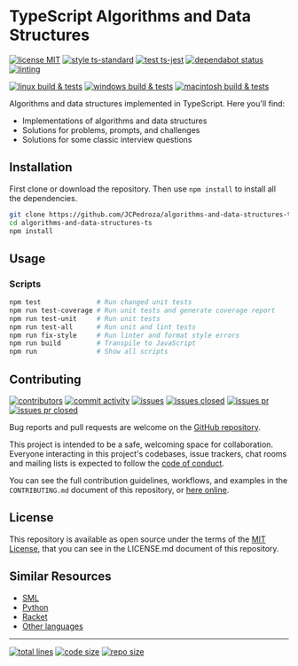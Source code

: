 # TypeScript Algorithms and Data Structures

[![license MIT][6]][7]
[![style ts-standard][8]][9]
[![test ts-jest][10]][11]
[![dependabot status][12]][13]
[![linting][4]][5]

[![linux build & tests][0]][1]
[![windows build & tests][2]][3]
[![macintosh build & tests][14]][15]

Algorithms and data structures implemented in TypeScript. Here you'll find:

- Implementations of algorithms and data structures
- Solutions for problems, prompts, and challenges
- Solutions for some classic interview questions

## Installation

First clone or download the repository. Then use `npm install` to install all the
dependencies.

```bash
git clone https://github.com/JCPedroza/algorithms-and-data-structures-ts.git
cd algorithms-and-data-structures-ts
npm install
```

## Usage

### Scripts

```bash
npm test              # Run changed unit tests
npm run test-coverage # Run unit tests and generate coverage report
npm run test-unit     # Run unit tests
npm run test-all      # Run unit and lint tests
npm run fix-style     # Run linter and format style errors
npm run build         # Transpile to JavaScript
npm run               # Show all scripts
```

## Contributing

[![contributors][50]][51] [![commit activity][52]][53] [![issues][54]][55]
[![issues closed][56]][57] [![issues pr][58]][59] [![issues pr closed][60]][61]

Bug reports and pull requests are welcome on the [GitHub repository][32].

This project is intended to be a safe, welcoming space for collaboration. Everyone
interacting in this project's codebases, issue trackers, chat rooms and mailing lists
is expected to follow the [code of conduct][30].

You can see the full contribution guidelines, workflows, and examples in the
`CONTRIBUTING.md` document of this repository, or [here online][31].

## License

This repository is available as open source under the terms of the
[MIT License][7], that you can see in the LICENSE.md document of
this repository.

## Similar Resources

- [SML][103]
- [Python][101]
- [Racket][104]
- [Other languages][100]

---

[![total lines][90]][91] [![code size][92]][93] [![repo size][94]][95]

[0]: https://github.com/JCPedroza/algorithms-and-data-structures-ts/actions/workflows/linux.yml/badge.svg
[1]: https://github.com/JCPedroza/algorithms-and-data-structures-ts/actions/workflows/linux.yml
[2]: https://github.com/JCPedroza/algorithms-and-data-structures-ts/actions/workflows/windows.yml/badge.svg
[3]: https://github.com/JCPedroza/algorithms-and-data-structures-ts/actions/workflows/windows.yml
[4]: https://github.com/JCPedroza/algorithms-and-data-structures-ts/actions/workflows/lint.yml/badge.svg
[5]: https://github.com/JCPedroza/algorithms-and-data-structures-ts/actions/workflows/lint.yml
[6]: https://badgen.net/github/license/JCPedroza/algorithms-and-data-structures-ts
[7]: https://opensource.org/licenses/MIT
[8]: https://badgen.net/badge/style/ts-standard/blue?icon=typescript
[9]: https://github.com/standard/ts-standard
[10]: https://badgen.net/badge/test/ts-jest/blue?icon=typescript
[10]: https://img.shields.io/badge/test-ts--jest-blue
[11]: https://github.com/kulshekhar/ts-jest
[12]: https://badgen.net/github/dependabot/JCPedroza/algorithms-and-data-structures-ts?icon=dependabot
[13]: https://github.com/JCPedroza/algorithms-and-data-structures-ts/blob/main/.github/dependabot.yml
[14]: https://github.com/JCPedroza/algorithms-and-data-structures-ts/actions/workflows/macintosh.yml/badge.svg
[15]: https://github.com/JCPedroza/algorithms-and-data-structures-ts/actions/workflows/macintosh.yml

[30]: https://github.com/JCPedroza/algorithms-and-data-structures-ts/blob/main/CODE_OF_CONDUCT.md
[31]: https://github.com/JCPedroza/algorithms-and-data-structures-ts/blob/main/CONTRIBUTING.md
[32]: https://github.com/JCPedroza/algorithms-and-data-structures-ts

[50]: https://img.shields.io/github/contributors/JCPedroza/algorithms-and-data-structures-ts
[51]: https://github.com/JCPedroza/algorithms-and-data-structures-ts/graphs/contributors
[52]: https://img.shields.io/github/commit-activity/m/JCPedroza/algorithms-and-data-structures-ts
[53]: https://github.com/JCPedroza/algorithms-and-data-structures-ts/graphs/commit-activity
[54]: https://img.shields.io/github/issues-raw/JCPedroza/algorithms-and-data-structures-ts
[55]: https://github.com/JCPedroza/algorithms-and-data-structures-ts/issues
[56]: https://img.shields.io/github/issues-closed-raw/JCPedroza/algorithms-and-data-structures-ts
[57]: https://github.com/JCPedroza/algorithms-and-data-structures-ts/issues
[58]: https://img.shields.io/github/issues-pr-raw/JCPedroza/algorithms-and-data-structures-ts
[59]: https://github.com/JCPedroza/algorithms-and-data-structures-ts/pulls
[60]: https://img.shields.io/github/issues-pr-closed-raw/JCPedroza/algorithms-and-data-structures-ts
[61]: https://github.com/JCPedroza/algorithms-and-data-structures-ts/pulls

[90]: https://img.shields.io/tokei/lines/github/jcpedroza/algorithms-and-data-structures-ts
[91]: https://img.shields.io/tokei/lines/github/jcpedroza/algorithms-and-data-structures-ts
[92]: https://img.shields.io/github/languages/code-size/jcpedroza/algorithms-and-data-structures-ts
[93]: https://img.shields.io/github/languages/code-size/jcpedroza/algorithms-and-data-structures-ts
[94]: https://img.shields.io/github/repo-size/jcpedroza/algorithms-and-data-structures-ts
[95]: https://img.shields.io/github/repo-size/jcpedroza/algorithms-and-data-structures-ts

[100]: https://github.com/JCPedroza/algorithms-and-data-structures
[101]: https://github.com/JCPedroza/algorithms-and-data-structures-py
[103]: https://github.com/JCPedroza/algorithms-and-data-structures-sml
[104]: https://github.com/JCPedroza/algorithms-and-data-structures-rkt
